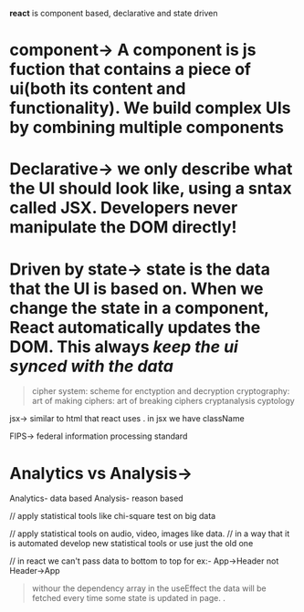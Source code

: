 **react** is component based, declarative and state driven

# **component**-> A component is js fuction that contains a piece of ui(both its content and functionality). We build complex UIs by combining multiple components

# **Declarative**-> we only describe what the UI should look like, using a sntax called JSX. Developers never manipulate the DOM directly!

# **Driven by state**-> state is the data that the UI is based on. When we change the state in a component, React automatically updates the DOM. This always _keep the ui synced with the data_

> cipher system: scheme for enctyption and decryption
> cryptography: art of making ciphers: art of breaking ciphers
> cryptanalysis
> cyptology

jsx-> similar to html that react uses
. in jsx we have className

FIPS-> federal information processing standard

# Analytics vs Analysis->

Analytics- data based
Analysis- reason based

// apply statistical tools like chi-square test on big data

// apply statistical tools on audio, video, images like data.
// in a way that it is automated
develop new statistical tools or use just the old one

// in react we can't pass data to bottom to top for ex:-
App->Header not Header->App

> withour the dependency array in the useEffect the data will be fetched every time some state is updated in page.
> .
